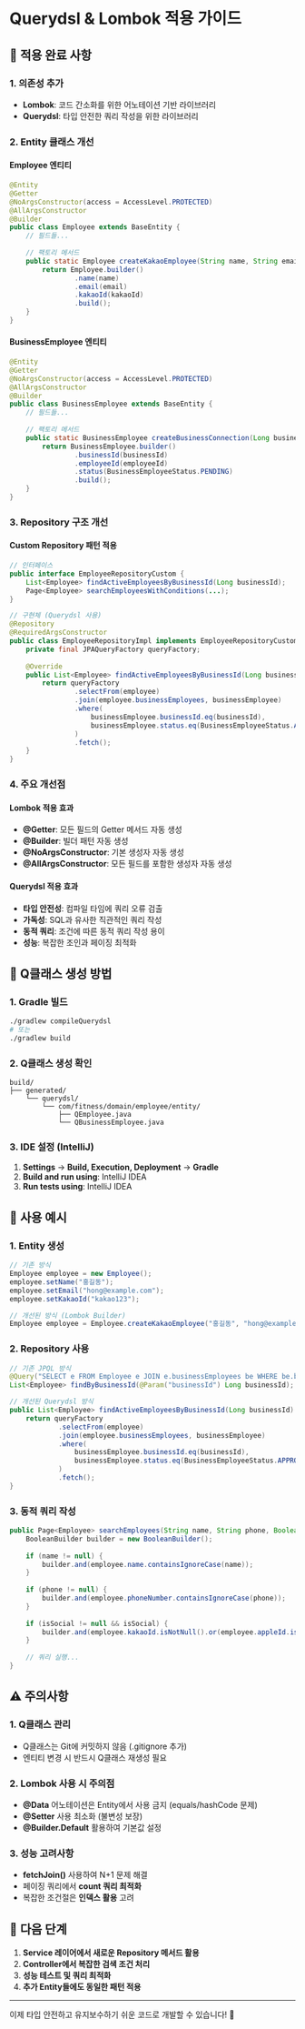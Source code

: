 # Querydsl & Lombok 적용 가이드

## 🚀 적용 완료 사항

### 1. **의존성 추가**
- **Lombok**: 코드 간소화를 위한 어노테이션 기반 라이브러리
- **Querydsl**: 타입 안전한 쿼리 작성을 위한 라이브러리

### 2. **Entity 클래스 개선**

#### Employee 엔티티
```java
@Entity
@Getter
@NoArgsConstructor(access = AccessLevel.PROTECTED)
@AllArgsConstructor
@Builder
public class Employee extends BaseEntity {
    // 필드들...
    
    // 팩토리 메서드
    public static Employee createKakaoEmployee(String name, String email, String kakaoId) {
        return Employee.builder()
                .name(name)
                .email(email)
                .kakaoId(kakaoId)
                .build();
    }
}
```

#### BusinessEmployee 엔티티
```java
@Entity
@Getter
@NoArgsConstructor(access = AccessLevel.PROTECTED)
@AllArgsConstructor
@Builder
public class BusinessEmployee extends BaseEntity {
    // 필드들...
    
    // 팩토리 메서드
    public static BusinessEmployee createBusinessConnection(Long businessId, Long employeeId) {
        return BusinessEmployee.builder()
                .businessId(businessId)
                .employeeId(employeeId)
                .status(BusinessEmployeeStatus.PENDING)
                .build();
    }
}
```

### 3. **Repository 구조 개선**

#### Custom Repository 패턴 적용
```java
// 인터페이스
public interface EmployeeRepositoryCustom {
    List<Employee> findActiveEmployeesByBusinessId(Long businessId);
    Page<Employee> searchEmployeesWithConditions(...);
}

// 구현체 (Querydsl 사용)
@Repository
@RequiredArgsConstructor
public class EmployeeRepositoryImpl implements EmployeeRepositoryCustom {
    private final JPAQueryFactory queryFactory;
    
    @Override
    public List<Employee> findActiveEmployeesByBusinessId(Long businessId) {
        return queryFactory
                .selectFrom(employee)
                .join(employee.businessEmployees, businessEmployee)
                .where(
                    businessEmployee.businessId.eq(businessId),
                    businessEmployee.status.eq(BusinessEmployeeStatus.APPROVED)
                )
                .fetch();
    }
}
```

### 4. **주요 개선점**

#### Lombok 적용 효과
- **@Getter**: 모든 필드의 Getter 메서드 자동 생성
- **@Builder**: 빌더 패턴 자동 생성
- **@NoArgsConstructor**: 기본 생성자 자동 생성
- **@AllArgsConstructor**: 모든 필드를 포함한 생성자 자동 생성

#### Querydsl 적용 효과
- **타입 안전성**: 컴파일 타임에 쿼리 오류 검출
- **가독성**: SQL과 유사한 직관적인 쿼리 작성
- **동적 쿼리**: 조건에 따른 동적 쿼리 작성 용이
- **성능**: 복잡한 조인과 페이징 최적화

## 🔧 Q클래스 생성 방법

### 1. Gradle 빌드
```bash
./gradlew compileQuerydsl
# 또는
./gradlew build
```

### 2. Q클래스 생성 확인
```
build/
├── generated/
    └── querydsl/
        └── com/fitness/domain/employee/entity/
            ├── QEmployee.java
            └── QBusinessEmployee.java
```

### 3. IDE 설정 (IntelliJ)
1. **Settings** → **Build, Execution, Deployment** → **Gradle**
2. **Build and run using**: IntelliJ IDEA
3. **Run tests using**: IntelliJ IDEA

## 📝 사용 예시

### 1. **Entity 생성**
```java
// 기존 방식
Employee employee = new Employee();
employee.setName("홍길동");
employee.setEmail("hong@example.com");
employee.setKakaoId("kakao123");

// 개선된 방식 (Lombok Builder)
Employee employee = Employee.createKakaoEmployee("홍길동", "hong@example.com", "kakao123");
```

### 2. **Repository 사용**
```java
// 기존 JPQL 방식
@Query("SELECT e FROM Employee e JOIN e.businessEmployees be WHERE be.businessId = :businessId")
List<Employee> findByBusinessId(@Param("businessId") Long businessId);

// 개선된 Querydsl 방식
public List<Employee> findActiveEmployeesByBusinessId(Long businessId) {
    return queryFactory
            .selectFrom(employee)
            .join(employee.businessEmployees, businessEmployee)
            .where(
                businessEmployee.businessId.eq(businessId),
                businessEmployee.status.eq(BusinessEmployeeStatus.APPROVED)
            )
            .fetch();
}
```

### 3. **동적 쿼리 작성**
```java
public Page<Employee> searchEmployees(String name, String phone, Boolean isSocial, Pageable pageable) {
    BooleanBuilder builder = new BooleanBuilder();
    
    if (name != null) {
        builder.and(employee.name.containsIgnoreCase(name));
    }
    
    if (phone != null) {
        builder.and(employee.phoneNumber.containsIgnoreCase(phone));
    }
    
    if (isSocial != null && isSocial) {
        builder.and(employee.kakaoId.isNotNull().or(employee.appleId.isNotNull()));
    }
    
    // 쿼리 실행...
}
```

## ⚠️ 주의사항

### 1. **Q클래스 관리**
- Q클래스는 Git에 커밋하지 않음 (.gitignore 추가)
- 엔티티 변경 시 반드시 Q클래스 재생성 필요

### 2. **Lombok 사용 시 주의점**
- **@Data** 어노테이션은 Entity에서 사용 금지 (equals/hashCode 문제)
- **@Setter** 사용 최소화 (불변성 보장)
- **@Builder.Default** 활용하여 기본값 설정

### 3. **성능 고려사항**
- **fetchJoin()** 사용하여 N+1 문제 해결
- 페이징 쿼리에서 **count 쿼리 최적화**
- 복잡한 조건절은 **인덱스 활용** 고려

## 🎯 다음 단계

1. **Service 레이어에서 새로운 Repository 메서드 활용**
2. **Controller에서 복잡한 검색 조건 처리**
3. **성능 테스트 및 쿼리 최적화**
4. **추가 Entity들에도 동일한 패턴 적용**

---

이제 타입 안전하고 유지보수하기 쉬운 코드로 개발할 수 있습니다! 🚀